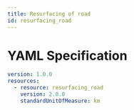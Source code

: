 ```yaml
---
title: Resurfacing of road
id: resurfacing_road
---
```




# YAML Specification

```yaml
version: 1.0.0
resources:
  - resource: resurfacing_road
    version: 2.0.0
    standardUnitOfMeasure: km
```



